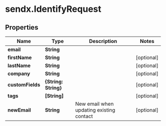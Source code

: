 # sendx.IdentifyRequest

## Properties

Name | Type | Description | Notes
------------ | ------------- | ------------- | -------------
**email** | **String** |  | 
**firstName** | **String** |  | [optional] 
**lastName** | **String** |  | [optional] 
**company** | **String** |  | [optional] 
**customFields** | **{String: String}** |  | [optional] 
**tags** | **[String]** |  | [optional] 
**newEmail** | **String** | New email when updating existing contact | [optional] 


